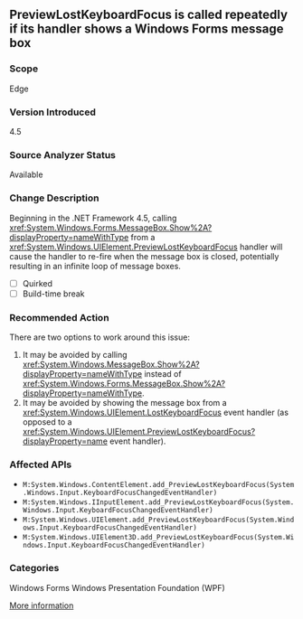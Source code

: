 ## PreviewLostKeyboardFocus is called repeatedly if its handler shows a Windows Forms message box

### Scope
Edge

### Version Introduced
4.5

### Source Analyzer Status
Available

### Change Description

Beginning in the .NET Framework 4.5, calling
<xref:System.Windows.Forms.MessageBox.Show%2A?displayProperty=nameWithType> from a
<xref:System.Windows.UIElement.PreviewLostKeyboardFocus>
handler will cause the handler to re-fire when the message box is closed,
potentially resulting in an infinite loop of message boxes.

- [ ] Quirked
- [ ] Build-time break

### Recommended Action
There are two options to work around this issue:

1. It may be avoided by calling <xref:System.Windows.MessageBox.Show%2A?displayProperty=nameWithType> instead of <xref:System.Windows.Forms.MessageBox.Show%2A?displayProperty=nameWithType>.
2. It may be avoided by showing the message box from a <xref:System.Windows.UIElement.LostKeyboardFocus> event handler (as opposed to a <xref:System.Windows.UIElement.PreviewLostKeyboardFocus?displayProperty=name> event handler).

### Affected APIs
* `M:System.Windows.ContentElement.add_PreviewLostKeyboardFocus(System.Windows.Input.KeyboardFocusChangedEventHandler)`
* `M:System.Windows.IInputElement.add_PreviewLostKeyboardFocus(System.Windows.Input.KeyboardFocusChangedEventHandler)`
* `M:System.Windows.UIElement.add_PreviewLostKeyboardFocus(System.Windows.Input.KeyboardFocusChangedEventHandler)`
* `M:System.Windows.UIElement3D.add_PreviewLostKeyboardFocus(System.Windows.Input.KeyboardFocusChangedEventHandler)`

### Categories
Windows Forms
Windows Presentation Foundation (WPF)

[More information](https://stackoverflow.com/questions/17988219/system-windows-forms-messagebox-in-netversion-4-0-4-5-behaves-differently-in-wi)

<!--
    ### Notes
    Scan XAML for PreviewLostKeyboardFocus use and then examine the handlers
-->

<!-- breaking change id: 131 -->
